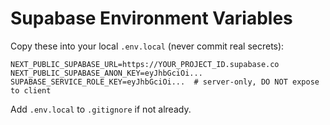 # Supabase Environment Variables

Copy these into your local `.env.local` (never commit real secrets):

```
NEXT_PUBLIC_SUPABASE_URL=https://YOUR_PROJECT_ID.supabase.co
NEXT_PUBLIC_SUPABASE_ANON_KEY=eyJhbGciOi...
SUPABASE_SERVICE_ROLE_KEY=eyJhbGciOi...  # server-only, DO NOT expose to client
```

Add `.env.local` to `.gitignore` if not already.

